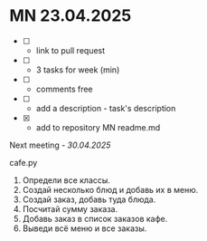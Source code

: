 # MN 23.04.2025

- [ ] - link to pull request
- [ ] - 3 tasks for week (min)
- [ ] - comments free
- [ ] - add a description - task's description
- [x] - add to repository MN readme.md

Next meeting - _30.04.2025_

cafe.py

1. Определи все классы.
2. Создай несколько блюд и добавь их в меню.
3. Создай заказ, добавь туда блюда.
4. Посчитай сумму заказа.
5. Добавь заказ в список заказов кафе.
6. Выведи всё меню и все заказы.
